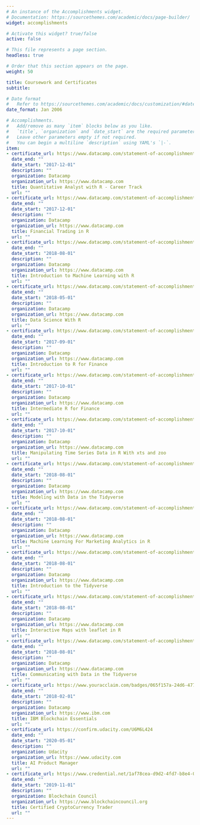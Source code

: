 ```yaml
---
# An instance of the Accomplishments widget.
# Documentation: https://sourcethemes.com/academic/docs/page-builder/
widget: accomplishments

# Activate this widget? true/false
active: false

# This file represents a page section.
headless: true

# Order that this section appears on the page.
weight: 50

title: Coursework and Certificates
subtitle:

# Date format
#   Refer to https://sourcethemes.com/academic/docs/customization/#date-format
date_format: Jan 2006

# Accomplishments.
#   Add/remove as many `item` blocks below as you like.
#   `title`, `organization` and `date_start` are the required parameters.
#   Leave other parameters empty if not required.
#   You can begin a multiline `description` using YAML's `|-`.
item:
- certificate_url: https://www.datacamp.com/statement-of-accomplishment/track/5fce361e10a84e69ee6a8d727b6e367061d2ec15
  date_end: ""
  date_start: "2017-12-01"
  description: ""
  organization: Datacamp
  organization_url: https://www.datacamp.com
  title: Quantitative Analyst with R - Career Track
  url: ""
- certificate_url: https://www.datacamp.com/statement-of-accomplishment/course/8aca27e1ef019b5bc5879a3d0e148e3d393c7314
  date_end: ""
  date_start: "2017-12-01"
  description: ""
  organization: Datacamp
  organization_url: https://www.datacamp.com
  title: Financial Trading in R
  url: ""
- certificate_url: https://www.datacamp.com/statement-of-accomplishment/course/19784faf83352b576f2f6b14960a494fa646bb0d
  date_end: ""
  date_start: "2018-08-01"
  description: ""
  organization: Datacamp
  organization_url: https://www.datacamp.com
  title: Introduction to Machine Learning with R
  url: ""
- certificate_url: https://www.datacamp.com/statement-of-accomplishment/track/0f6903c6182e13b09cf25eb4bb1441cd3debf8dd
  date_end: ""
  date_start: "2018-05-01"
  description: ""
  organization: Datacamp
  organization_url: https://www.datacamp.com
  title: Data Science With R
  url: ""
- certificate_url: https://www.datacamp.com/statement-of-accomplishment/course/b9b0ec02fb874e6f5483954655d6d33651e7ca77
  date_end: ""
  date_start: "2017-09-01"
  description: ""
  organization: Datacamp
  organization_url: https://www.datacamp.com
  title: Introduction to R for Finance
  url: ""
- certificate_url: https://www.datacamp.com/statement-of-accomplishment/course/1751842cffcbb1d5f0b9f116accde1c6d66b5871
  date_end: ""
  date_start: "2017-10-01"
  description: ""
  organization: Datacamp
  organization_url: https://www.datacamp.com
  title: Intermediate R for Finance
  url: ""
- certificate_url: https://www.datacamp.com/statement-of-accomplishment/course/381c576cf72abc0ceba6b92e0f18bb30c1368e53
  date_end: ""
  date_start: "2017-10-01"
  description: ""
  organization: Datacamp
  organization_url: https://www.datacamp.com
  title: Manipulating Time Series Data in R With xts and zoo
  url: ""
- certificate_url: https://www.datacamp.com/statement-of-accomplishment/course/0df20f9892387d5f499c561d42e9215467e660e7
  date_end: ""
  date_start: "2018-08-01"
  description: ""
  organization: Datacamp
  organization_url: https://www.datacamp.com
  title: Modeling with Data in the Tidyverse
  url: ""
- certificate_url: https://www.datacamp.com/statement-of-accomplishment/course/479e43d18e561bc3cfa7fef27ddbd51af0b08014
  date_end: ""
  date_start: "2018-08-01"
  description: ""
  organization: Datacamp
  organization_url: https://www.datacamp.com
  title: Machine Learning For Marketing Analytics in R
  url: ""
- certificate_url: https://www.datacamp.com/statement-of-accomplishment/course/3375ce9c61964cdf606cfcb6ac6f9295b84f912d
  date_end: ""
  date_start: "2018-08-01"
  description: ""
  organization: Datacamp
  organization_url: https://www.datacamp.com
  title: Introduction to the Tidyverse
  url: ""
- certificate_url: https://www.datacamp.com/statement-of-accomplishment/course/9de6813a82a8e1b7be122626327cf649472b3b65
  date_end: ""
  date_start: "2018-08-01"
  description: ""
  organization: Datacamp
  organization_url: https://www.datacamp.com
  title: Interactive Maps with leaflet in R
  url: ""
- certificate_url: https://www.datacamp.com/statement-of-accomplishment/course/2f4143a92c2d3b6466df84343863525b21cf2829
  date_end: ""
  date_start: "2018-08-01"
  description: ""
  organization: Datacamp
  organization_url: https://www.datacamp.com
  title: Communicating with Data in the Tidyverse
  url: ""
- certificate_url: https://www.youracclaim.com/badges/065f157a-24d6-477a-b7ed-e2daaaf929ab/linked_in_profile
  date_end: ""
  date_start: "2018-02-01"
  description: ""
  organization: Datacamp
  organization_url: https://www.ibm.com
  title: IBM Blockchain Essentials
  url: ""
- certificate_url: https://confirm.udacity.com/U6M6L424
  date_end: ""
  date_start: "2020-05-01"
  description: ""
  organization: Udacity
  organization_url: https://www.udacity.com
  title: AI Product Manager
  url: ""
- certificate_url: https://www.credential.net/1af78cea-d9d2-4fd7-b8e4-05d0cc5e4b66#.XdmOphoNMwo.linkedin
  date_end: ""
  date_start: "2019-11-01"
  description: ""
  organization: Blockchain Council
  organization_url: https://www.blockchaincouncil.org
  title: Certified CryptoCurrency Trader
  url: ""
---
```

